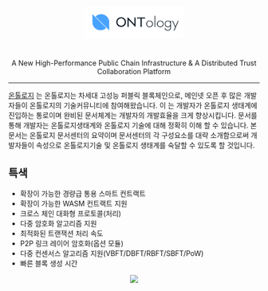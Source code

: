 
<p align="center">
  <img
    src="https://raw.githubusercontent.com/ontio/documentation/master/zh-CN/Ontology_CH.png"
    width="200px"
  >
</p>
<h1 align="center"></h1>
<p align="center">
  A New High-Performance Public Chain Infrastructure & A Distributed Trust Collaboration Platform
</p>

---

[온톨로지](https://ont.io/#/) 는 온톨로지는 차세대 고성능 퍼블릭 블록체인으로, 메인넷 오픈 후 많은 개발자들이 온톨로지의 기술커뮤니티에 참여해왔습니다. 이 는 개발자가 온톨로지 생태계에 진입하는 통로이며 완비된 문서체계는 개발자의 개발효율을 크게 향상시킵니다. 문서를 통해 개발자는 온톨로지생태계와 온톨로지 기술에 대해 정확히 이해 할 수 있습니다. 본 문서는 온톨로지 문서센터의 요약이며 문서센터의 각 구성요소를 대략 소개함으로써 개발자들이 속성으로 온톨로지기술 및 온톨로지 생태계를 숙달할 수 있도록 할 것입니다.

## 특색

- 확장이 가능한 경량급 통용 스마트 컨트랙트
- 확장이 가능한 WASM 컨트랙트 지원
- 크로스 체인 대화형 프로토콜(처리)
- 다중 암호화 알고리즘 지원
- 최적화된 트랜잭션 처리 속도
- P2P 링크 레이어 암호화(옵션 모듈)
- 다중 컨센서스 알고리즘 지원(VBFT/DBFT/RBFT/SBFT/PoW)
- 빠른 블록 생성 시간


<div align="center"><img src="https://raw.githubusercontent.com/ontio/documentation/master/dev-website-docs/assets/arch.png"><br><br></div>
